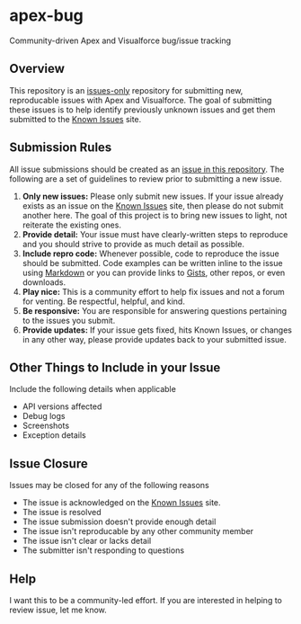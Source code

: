 apex-bug
========

Community-driven Apex and Visualforce bug/issue tracking

## Overview

This repository is an [issues-only](https://github.com/kevinohara80/apex-bug/issues) repository for submitting new, reproducable issues with Apex and Visualforce. The goal of submitting these issues is to help identify previously unknown issues and get them submitted to the [Known Issues](https://success.salesforce.com/issues_index) site.

## Submission Rules

All issue submissions should be created as an [issue in this repository](https://github.com/kevinohara80/apex-bug/issues). The following are a set of guidelines to review prior to submitting a new issue.

1. **Only new issues:** Please only submit new issues. If your issue already exists as an issue on the [Known Issues](https://success.salesforce.com/issues_index) site, then please do not submit another here. The goal of this project is to bring new issues to light, not reiterate the existing ones.
2. **Provide detail:** Your issue must have clearly-written steps to reproduce and you should strive to provide as much detail as possible.
3. **Include repro code:** Whenever possible, code to reproduce the issue should be submitted. Code examples can be written inline to the issue using [Markdown](https://help.github.com/articles/github-flavored-markdown) or you can provide links to [Gists](https://gist.github.com/), other repos, or even downloads.
4. **Play nice:** This is a community effort to help fix issues and not a forum for venting. Be respectful, helpful, and kind.
5. **Be responsive:** You are responsible for answering questions pertaining to the issues you submit.
6. **Provide updates:** If your issue gets fixed, hits Known Issues, or changes in any other way, please provide updates back to your submitted issue.

## Other Things to Include in your Issue

Include the following details when applicable

* API versions affected
* Debug logs
* Screenshots
* Exception details

## Issue Closure

Issues may be closed for any of the following reasons

* The issue is acknowledged on the [Known Issues](https://success.salesforce.com/issues_index) site.
* The issue is resolved
* The issue submission doesn't provide enough detail
* The issue isn't reproducable by any other community member
* The issue isn't clear or lacks detail
* The submitter isn't responding to questions

## Help

I want this to be a community-led effort. If you are interested in helping to review issue, let me know.
